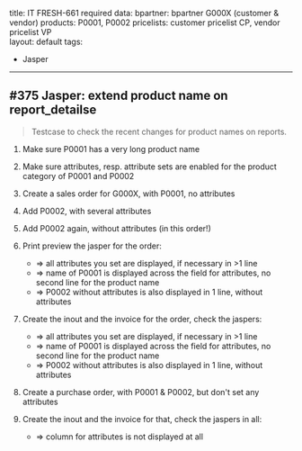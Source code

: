 title: IT FRESH-661
required data:
   bpartner: bpartner G000X (customer & vendor)
   products: P0001, P0002
   pricelists: customer pricelist CP, vendor pricelist VP   
layout: default
tags:
  - Jasper
---
## #375 Jasper: extend product name on report_detailse

> Testcase to check the recent changes for product names on reports.

1. Make sure P0001 has a very long product name 

1. Make sure attributes, resp. attribute sets are enabled for the product category of P0001 and P0002

1. Create a sales order for G000X, with P0001, no attributes

1. Add P0002, with several attributes

1. Add P0002 again, without attributes (in this order!)

1. Print preview the jasper for the order:
	* => all attributes you set are displayed, if necessary in >1 line
	* => name of P0001 is displayed across the field for attributes, no second line for the product name
	* => P0002 without attributes is also displayed in 1 line, without attributes
	
1. Create the inout and the invoice for the order, check the jaspers:
	* => all attributes you set are displayed, if necessary in >1 line
	* => name of P0001 is displayed across the field for attributes, no second line for the product name
	* => P0002 without attributes is also displayed in 1 line, without attributes	
	
1. Create a purchase order, with P0001 & P0002, but don't set any attributes

1. Create the inout and the invoice for that, check the jaspers in all:
	* => column for attributes is not displayed at all
